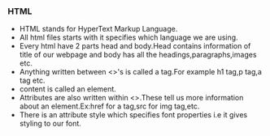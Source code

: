### HTML

* HTML stands for HyperText Markup Language.
* All html files starts with <!DOCTYPE html> it specifies which language we are using.
* Every html have 2 parts head and body.Head contains information of title of our webpage and body has all the headings,paragraphs,images etc.
* Anything written between <>'s is called a tag.For example h1 tag,p tag,a tag etc.
* <tag>content</tag> is called an element.
* Attributes are also written within <>.These tell us more information about an element.Ex:href for a tag,src for img tag,etc.
* There is an attribute style which specifies font properties i.e it gives styling to our font.
